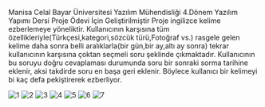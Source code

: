 
Manisa Celal Bayar Üniversitesi Yazılım Mühendisliği 4.Dönem Yazılım Yapımı Dersi Proje Ödevi İçin Geliştirilmiştir
 Proje ingilizce kelime ezberlemeye yöneliktir.
<a>Kullanıcının karşısına tüm özellikleriyle(Türkçesi,kategori,sözcük türü,Fotoğraf vs.) rasgele gelen kelime daha sonra belli aralıklarla(bir gün,bir ay,altı ay sonra) tekrar kullanıcının karşısına çoktan seçmeli soru şeklinde çıkmaktadır. Kullanıcının bu soruyu doğru cevaplaması durumunda soru bir sonraki sorma tarihine eklenir, aksi takdirde soru en başa geri eklenir. Böylece kullanıcı bir kelimeyi bi kaç defa pekiştirerek ezberliyor.<a/>

![1](https://user-images.githubusercontent.com/39102004/64082894-f8e54a00-cd1e-11e9-85e0-45d0f2d6609d.PNG)
![2](https://user-images.githubusercontent.com/39102004/64082895-f97de080-cd1e-11e9-940b-b1e57df9ff6c.PNG)
![3](https://user-images.githubusercontent.com/39102004/64082896-f97de080-cd1e-11e9-9327-aa023d06bef8.PNG)
![4](https://user-images.githubusercontent.com/39102004/64082897-f97de080-cd1e-11e9-8003-9c815dce37e2.PNG)
![5](https://user-images.githubusercontent.com/39102004/64082898-fa167700-cd1e-11e9-9b51-96dcc1d0eda8.PNG)
![6](https://user-images.githubusercontent.com/39102004/64082899-fa167700-cd1e-11e9-9e3d-b7fde0a6e713.PNG)
![7](https://user-images.githubusercontent.com/39102004/64082900-fa167700-cd1e-11e9-8fac-1e5baf245894.PNG)
